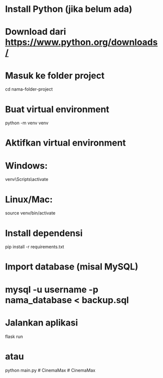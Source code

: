 # Install Python (jika belum ada)
# Download dari https://www.python.org/downloads/

# Masuk ke folder project
cd nama-folder-project

# Buat virtual environment
python -m venv venv

# Aktifkan virtual environment
# Windows:
venv\Scripts\activate
# Linux/Mac:
source venv/bin/activate

# Install dependensi
pip install -r requirements.txt

# Import database (misal MySQL)
# mysql -u username -p nama_database < backup.sql

# Jalankan aplikasi
flask run
# atau
python main.py
#   C i n e m a M a x  
 #   C i n e m a M a x  
 